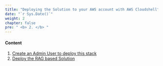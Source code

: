 ```yaml
---
title: "Deploying the Solution to your AWS account with AWS Cloudshell"
date: "`r Sys.Date()`"
weight: 2
chapter: false
pre: " <b> 2. </b> "
---
```


#### Content

1. [Create an Admin User to deploy this stack](2.1-createadminuser/)
2. [Deploy the RAG based Solution](2.2-deployragbasedsolution/)
